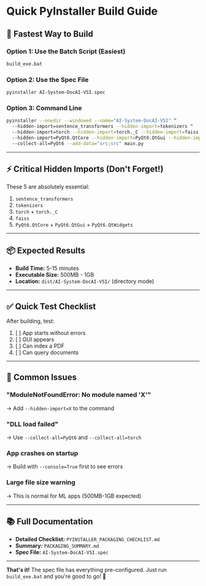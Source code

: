 # Quick PyInstaller Build Guide

## 🚀 Fastest Way to Build

### Option 1: Use the Batch Script (Easiest)
```bash
build_exe.bat
```

### Option 2: Use the Spec File
```bash
pyinstaller AI-System-DocAI-V5I.spec
```

### Option 3: Command Line
```bash
pyinstaller --onedir --windowed --name="AI-System-DocAI-V5I" ^
  --hidden-import=sentence_transformers --hidden-import=tokenizers ^
  --hidden-import=torch --hidden-import=torch._C --hidden-import=faiss ^
  --hidden-import=PyQt6.QtCore --hidden-import=PyQt6.QtGui --hidden-import=PyQt6.QtWidgets ^
  --collect-all=PyQt6 --add-data="src;src" main.py
```

---

## ⚡ Critical Hidden Imports (Don't Forget!)

These 5 are absolutely essential:
1. `sentence_transformers`
2. `tokenizers` 
3. `torch` + `torch._C`
4. `faiss`
5. `PyQt6.QtCore` + `PyQt6.QtGui` + `PyQt6.QtWidgets`

---

## 📦 Expected Results

- **Build Time:** 5-15 minutes
- **Executable Size:** 500MB - 1GB
- **Location:** `dist/AI-System-DocAI-V5I/` (directory mode)

---

## ✅ Quick Test Checklist

After building, test:
1. [ ] App starts without errors
2. [ ] GUI appears
3. [ ] Can index a PDF
4. [ ] Can query documents

---

## 🐛 Common Issues

### "ModuleNotFoundError: No module named 'X'"
→ Add `--hidden-import=X` to the command

### "DLL load failed"
→ Use `--collect-all=PyQt6` and `--collect-all=torch`

### App crashes on startup
→ Build with `--console=True` first to see errors

### Large file size warning
→ This is normal for ML apps (500MB-1GB expected)

---

## 📚 Full Documentation

- **Detailed Checklist:** `PYINSTALLER_PACKAGING_CHECKLIST.md`
- **Summary:** `PACKAGING_SUMMARY.md`
- **Spec File:** `AI-System-DocAI-V5I.spec`

---

**That's it!** The spec file has everything pre-configured. Just run `build_exe.bat` and you're good to go! 🎉

